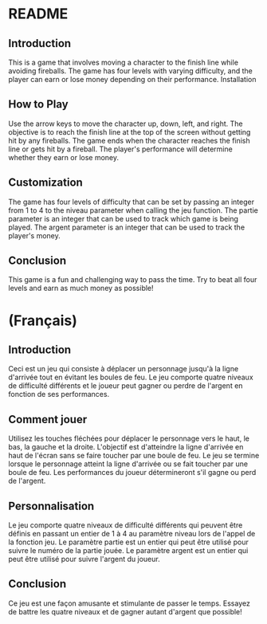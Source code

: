 # README

## Introduction

This is a game that involves moving a character to the finish line while avoiding fireballs. The game has four levels with varying difficulty, and the player can earn or lose money depending on their performance.
Installation

## How to Play

Use the arrow keys to move the character up, down, left, and right. The objective is to reach the finish line at the top of the screen without getting hit by any fireballs. The game ends when the character reaches the finish line or gets hit by a fireball. The player's performance will determine whether they earn or lose money.

## Customization

The game has four levels of difficulty that can be set by passing an integer from 1 to 4 to the niveau parameter when calling the jeu function. The partie parameter is an integer that can be used to track which game is being played. The argent parameter is an integer that can be used to track the player's money.

## Conclusion

This game is a fun and challenging way to pass the time. Try to beat all four levels and earn as much money as possible!

# (Français)

## Introduction

Ceci est un jeu qui consiste à déplacer un personnage jusqu'à la ligne d'arrivée tout en évitant les boules de feu. Le jeu comporte quatre niveaux de difficulté différents et le joueur peut gagner ou perdre de l'argent en fonction de ses performances.

## Comment jouer

Utilisez les touches fléchées pour déplacer le personnage vers le haut, le bas, la gauche et la droite. L'objectif est d'atteindre la ligne d'arrivée en haut de l'écran sans se faire toucher par une boule de feu. Le jeu se termine lorsque le personnage atteint la ligne d'arrivée ou se fait toucher par une boule de feu. Les performances du joueur détermineront s'il gagne ou perd de l'argent.

## Personnalisation

Le jeu comporte quatre niveaux de difficulté différents qui peuvent être définis en passant un entier de 1 à 4 au paramètre niveau lors de l'appel de la fonction jeu. Le paramètre partie est un entier qui peut être utilisé pour suivre le numéro de la partie jouée. Le paramètre argent est un entier qui peut être utilisé pour suivre l'argent du joueur.

## Conclusion

Ce jeu est une façon amusante et stimulante de passer le temps. Essayez de battre les quatre niveaux et de gagner autant d'argent que possible!
